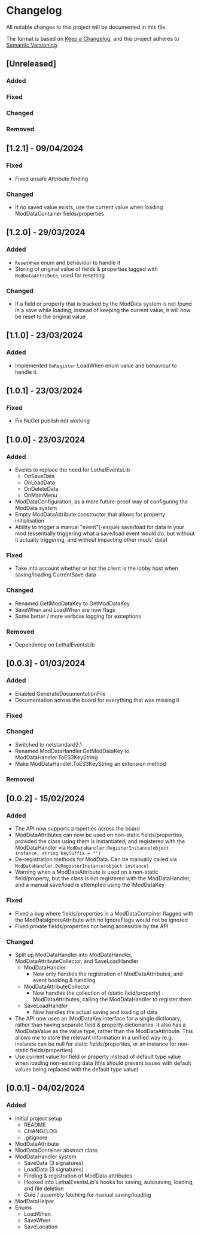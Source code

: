 # Changelog

All notable changes to this project will be documented in this file.

The format is based on [Keep a Changelog](https://keepachangelog.com/en/1.0.0/),
and this project adheres to [Semantic Versioning](https://semver.org/spec/v2.0.0.html).

## [Unreleased]

### Added

### Fixed

### Changed

### Removed

## [1.2.1] - 09/04/2024

### Fixed

- Fixed unsafe Attribute finding

### Changed

- If no saved value exists, use the current value when loading ModDataContainer fields/properties

## [1.2.0] - 29/03/2024

### Added

- `ResetWhen` enum and behaviour to handle it
- Storing of original value of fields & properties tagged with `ModDataAttribute`, used for resetting

### Changed

- If a field or property that is tracked by the ModData system is not found in a save while loading, instead of keeping
  the current value, it will now be reset to the original value

## [1.1.0] - 23/03/2024

### Added

- Implemented `OnRegister` LoadWhen enum value and behaviour to handle it.

## [1.0.1] - 23/03/2024

### Fixed

- Fix NuGet publish not working

## [1.0.0] - 23/03/2024

### Added

- Events to replace the need for LethalEventsLib
  - OnSaveData
  - OnLoadData
  - OnDeleteData
  - OnMainMenu
- ModDataConfiguration, as a more future-proof way of configuring the ModData system
- Empty ModDataAttribute constructor that allows for property initialisation
- Ability to trigger a manual "event"(-esque) save/load for data in your mod (essentially triggering what a save/load
  event would do, but without it actually triggering, and without impacting other mods' data)

### Fixed

- Take into account whether or not the client is the lobby host when saving/loading CurrentSave data

### Changed

- Renamed GetIModDataKey to GetModDataKey
- SaveWhen and LoadWhen are now flags
- Some better / more verbose logging for exceptions

### Removed

- Dependency on LethalEventsLib

## [0.0.3] - 01/03/2024

### Added

- Enabled GenerateDocumentationFile
- Documentation across the board for everything that was missing it

### Fixed

### Changed

- Switched to netstandard2.1
- Renamed ModDataHandler.GetModDataKey to ModDataHandler.ToES3KeyString
- Make ModDataHandler.ToES3KeyString an extension method

### Removed

## [0.0.2] - 15/02/2024

### Added

- The API now supports properties across the board
- ModDataAttributes can now be used on non-static fields/properties, provided the class using them is instantiated, and
  registered with the ModDataHandler via `ModDataHandler.RegisterInstance(object instance, string keySuffix = "")`
- De-registration methods for ModData. Can be manually called via `ModDataHandler.DeRegisterInstance(object instance)`
- Warning when a ModDataAttribute is used on a non-static field/property, but the class is not registered with the
  ModDataHandler, and a manual save/load is attempted using the IModDataKey

### Fixed

- Fixed a bug where fields/properties in a ModDataContainer flagged with the ModDataIgnoreAttribute with no IgnoreFlags
  would not be ignored
- Fixed private fields/properties not being accessible by the API

### Changed

- Split up ModDataHandler into ModDataHandler, ModDataAttributeCollector, and SaveLoadHandler
    - ModDataHandler
        - Now only handles the registration of ModDataAttributes, and event hooking & handling
    - ModDataAttributeCollector
        - Now handles the collection of (static field/property) ModDataAttributes, calling the ModDataHandler to
          register them
    - SaveLoadHandler
        - Now handles the actual saving and loading of data
- The API now uses an IModDataKey interface for a single dictionary, rather than having separate field & property
  dictionaries. It also has a ModDataValue as the value type, rather than the ModDataAttribute. This allows me to
  store the relevant information in a unified way (e.g. instance can be null for static fields/properties, or an
  instance for non-static fields/properties)
- Use current value for field or property instead of default type value when loading non-existing data (this should
  prevent issues with default values being replaced with the default type value)

## [0.0.1] - 04/02/2024

### Added

- Initial project setup
    - README
    - CHANGELOG
    - .gitignore
- ModDataAttribute
- ModDataContainer abstract class
- ModDataHandler system
    - SaveData (3 signatures)
    - LoadData (3 signatures)
    - Finding & registration of ModData attributes
    - Hooked into LethalEventsLib's hooks for saving, autosaving, loading, and file deletion
    - Guid / assembly fetching for manual saving/loading
- ModDataHelper
- Enums
    - LoadWhen
    - SaveWhen
    - SaveLocation